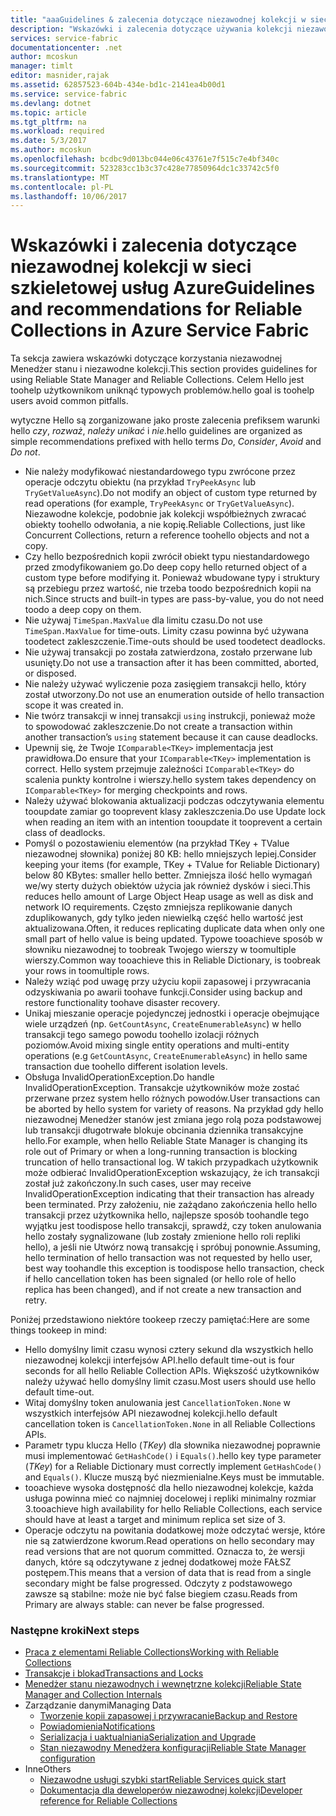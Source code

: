```yaml
---
title: "aaaGuidelines & zalecenia dotyczące niezawodnej kolekcji w sieci szkieletowej usług Azure | Dokumentacja firmy Microsoft"
description: "Wskazówki i zalecenia dotyczące używania kolekcji niezawodnej sieci szkieletowej usług"
services: service-fabric
documentationcenter: .net
author: mcoskun
manager: timlt
editor: masnider,rajak
ms.assetid: 62857523-604b-434e-bd1c-2141ea4b00d1
ms.service: service-fabric
ms.devlang: dotnet
ms.topic: article
ms.tgt_pltfrm: na
ms.workload: required
ms.date: 5/3/2017
ms.author: mcoskun
ms.openlocfilehash: bcdbc9d013bc044e06c43761e7f515c7e4bf340c
ms.sourcegitcommit: 523283cc1b3c37c428e77850964dc1c33742c5f0
ms.translationtype: MT
ms.contentlocale: pl-PL
ms.lasthandoff: 10/06/2017
---
```

# <a name="guidelines-and-recommendations-for-reliable-collections-in-azure-service-fabric"></a><span data-ttu-id="824c2-103">Wskazówki i zalecenia dotyczące niezawodnej kolekcji w sieci szkieletowej usług Azure</span><span class="sxs-lookup"><span data-stu-id="824c2-103">Guidelines and recommendations for Reliable Collections in Azure Service Fabric</span></span>
<span data-ttu-id="824c2-104">Ta sekcja zawiera wskazówki dotyczące korzystania niezawodnej Menedżer stanu i niezawodne kolekcji.</span><span class="sxs-lookup"><span data-stu-id="824c2-104">This section provides guidelines for using Reliable State Manager and Reliable Collections.</span></span> <span data-ttu-id="824c2-105">Celem Hello jest toohelp użytkownikom uniknąć typowych problemów.</span><span class="sxs-lookup"><span data-stu-id="824c2-105">hello goal is toohelp users avoid common pitfalls.</span></span>

<span data-ttu-id="824c2-106">wytyczne Hello są zorganizowane jako proste zalecenia prefiksem warunki hello *czy*, *rozważ*, *należy unikać* i *nie*.</span><span class="sxs-lookup"><span data-stu-id="824c2-106">hello guidelines are organized as simple recommendations prefixed with hello terms *Do*, *Consider*, *Avoid* and *Do not*.</span></span>

* <span data-ttu-id="824c2-107">Nie należy modyfikować niestandardowego typu zwrócone przez operacje odczytu obiektu (na przykład `TryPeekAsync` lub `TryGetValueAsync`).</span><span class="sxs-lookup"><span data-stu-id="824c2-107">Do not modify an object of custom type returned by read operations (for example, `TryPeekAsync` or `TryGetValueAsync`).</span></span> <span data-ttu-id="824c2-108">Niezawodne kolekcje, podobnie jak kolekcji współbieżnych zwracać obiekty toohello odwołania, a nie kopię.</span><span class="sxs-lookup"><span data-stu-id="824c2-108">Reliable Collections, just like Concurrent Collections, return a reference toohello objects and not a copy.</span></span>
* <span data-ttu-id="824c2-109">Czy hello bezpośrednich kopii zwrócił obiekt typu niestandardowego przed zmodyfikowaniem go.</span><span class="sxs-lookup"><span data-stu-id="824c2-109">Do deep copy hello returned object of a custom type before modifying it.</span></span> <span data-ttu-id="824c2-110">Ponieważ wbudowane typy i struktury są przebiegu przez wartość, nie trzeba toodo bezpośrednich kopii na nich.</span><span class="sxs-lookup"><span data-stu-id="824c2-110">Since structs and built-in types are pass-by-value, you do not need toodo a deep copy on them.</span></span>
* <span data-ttu-id="824c2-111">Nie używaj `TimeSpan.MaxValue` dla limitu czasu.</span><span class="sxs-lookup"><span data-stu-id="824c2-111">Do not use `TimeSpan.MaxValue` for time-outs.</span></span> <span data-ttu-id="824c2-112">Limity czasu powinna być używana toodetect zakleszczenie.</span><span class="sxs-lookup"><span data-stu-id="824c2-112">Time-outs should be used toodetect deadlocks.</span></span>
* <span data-ttu-id="824c2-113">Nie używaj transakcji po została zatwierdzona, zostało przerwane lub usunięty.</span><span class="sxs-lookup"><span data-stu-id="824c2-113">Do not use a transaction after it has been committed, aborted, or disposed.</span></span>
* <span data-ttu-id="824c2-114">Nie należy używać wyliczenie poza zasięgiem transakcji hello, który został utworzony.</span><span class="sxs-lookup"><span data-stu-id="824c2-114">Do not use an enumeration outside of hello transaction scope it was created in.</span></span>
* <span data-ttu-id="824c2-115">Nie twórz transakcji w innej transakcji `using` instrukcji, ponieważ może to spowodować zakleszczenie.</span><span class="sxs-lookup"><span data-stu-id="824c2-115">Do not create a transaction within another transaction’s `using` statement because it can cause deadlocks.</span></span>
* <span data-ttu-id="824c2-116">Upewnij się, że Twoje `IComparable<TKey>` implementacja jest prawidłowa.</span><span class="sxs-lookup"><span data-stu-id="824c2-116">Do ensure that your `IComparable<TKey>` implementation is correct.</span></span> <span data-ttu-id="824c2-117">Hello system przejmuje zależności `IComparable<TKey>` do scalenia punkty kontrolne i wierszy.</span><span class="sxs-lookup"><span data-stu-id="824c2-117">hello system takes dependency on `IComparable<TKey>` for merging checkpoints and rows.</span></span>
* <span data-ttu-id="824c2-118">Należy używać blokowania aktualizacji podczas odczytywania elementu tooupdate zamiar go tooprevent klasy zakleszczenia.</span><span class="sxs-lookup"><span data-stu-id="824c2-118">Do use Update lock when reading an item with an intention tooupdate it tooprevent a certain class of deadlocks.</span></span>
* <span data-ttu-id="824c2-119">Pomyśl o pozostawieniu elementów (na przykład TKey + TValue niezawodnej słownika) poniżej 80 KB: hello mniejszych lepiej.</span><span class="sxs-lookup"><span data-stu-id="824c2-119">Consider keeping your items (for example, TKey + TValue for Reliable Dictionary) below 80 KBytes: smaller hello better.</span></span> <span data-ttu-id="824c2-120">Zmniejsza ilość hello wymagań we/wy sterty dużych obiektów użycia jak również dysków i sieci.</span><span class="sxs-lookup"><span data-stu-id="824c2-120">This reduces hello amount of Large Object Heap usage as well as disk and network IO requirements.</span></span> <span data-ttu-id="824c2-121">Często zmniejsza replikowanie danych zduplikowanych, gdy tylko jeden niewielką część hello wartość jest aktualizowana.</span><span class="sxs-lookup"><span data-stu-id="824c2-121">Often, it reduces replicating duplicate data when only one small part of hello value is being updated.</span></span> <span data-ttu-id="824c2-122">Typowe tooachieve sposób w słowniku niezawodnej to toobreak Twojego wierszy w toomultiple wierszy.</span><span class="sxs-lookup"><span data-stu-id="824c2-122">Common way tooachieve this in Reliable Dictionary, is toobreak your rows in toomultiple rows.</span></span>
* <span data-ttu-id="824c2-123">Należy wziąć pod uwagę przy użyciu kopii zapasowej i przywracania odzyskiwania po awarii toohave funkcji.</span><span class="sxs-lookup"><span data-stu-id="824c2-123">Consider using backup and restore functionality toohave disaster recovery.</span></span>
* <span data-ttu-id="824c2-124">Unikaj mieszanie operacje pojedynczej jednostki i operacje obejmujące wiele urządzeń (np. `GetCountAsync`, `CreateEnumerableAsync`) w hello transakcji tego samego powodu toohello izolacji różnych poziomów.</span><span class="sxs-lookup"><span data-stu-id="824c2-124">Avoid mixing single entity operations and multi-entity operations (e.g `GetCountAsync`, `CreateEnumerableAsync`) in hello same transaction due toohello different isolation levels.</span></span>
* <span data-ttu-id="824c2-125">Obsługa InvalidOperationException.</span><span class="sxs-lookup"><span data-stu-id="824c2-125">Do handle InvalidOperationException.</span></span> <span data-ttu-id="824c2-126">Transakcje użytkowników może zostać przerwane przez system hello różnych powodów.</span><span class="sxs-lookup"><span data-stu-id="824c2-126">User transactions can be aborted by hello system for variety of reasons.</span></span> <span data-ttu-id="824c2-127">Na przykład gdy hello niezawodnej Menedżer stanów jest zmiana jego rolą poza podstawowej lub transakcji długotrwałe blokuje obcinania dziennika transakcyjne hello.</span><span class="sxs-lookup"><span data-stu-id="824c2-127">For example, when hello Reliable State Manager is changing its role out of Primary or when a long-running transaction is blocking truncation of hello transactional log.</span></span> <span data-ttu-id="824c2-128">W takich przypadkach użytkownik może odbierać InvalidOperationException wskazujący, że ich transakcji został już zakończony.</span><span class="sxs-lookup"><span data-stu-id="824c2-128">In such cases, user may receive InvalidOperationException indicating that their transaction has already been terminated.</span></span> <span data-ttu-id="824c2-129">Przy założeniu, nie zażądano zakończenia hello hello transakcji przez użytkownika hello, najlepsze sposób toohandle tego wyjątku jest toodispose hello transakcji, sprawdź, czy token anulowania hello zostały sygnalizowane (lub zostały zmienione hello roli repliki hello), a jeśli nie Utwórz nową transakcję i spróbuj ponownie.</span><span class="sxs-lookup"><span data-stu-id="824c2-129">Assuming, hello termination of hello transaction was not requested by hello user, best way toohandle this exception is toodispose hello transaction, check if hello cancellation token has been signaled (or hello role of hello replica has been changed), and if not create a new transaction and retry.</span></span>  

<span data-ttu-id="824c2-130">Poniżej przedstawiono niektóre tookeep rzeczy pamiętać:</span><span class="sxs-lookup"><span data-stu-id="824c2-130">Here are some things tookeep in mind:</span></span>

* <span data-ttu-id="824c2-131">Hello domyślny limit czasu wynosi cztery sekund dla wszystkich hello niezawodnej kolekcji interfejsów API.</span><span class="sxs-lookup"><span data-stu-id="824c2-131">hello default time-out is four seconds for all hello Reliable Collection APIs.</span></span> <span data-ttu-id="824c2-132">Większość użytkowników należy używać hello domyślny limit czasu.</span><span class="sxs-lookup"><span data-stu-id="824c2-132">Most users should use hello default time-out.</span></span>
* <span data-ttu-id="824c2-133">Witaj domyślny token anulowania jest `CancellationToken.None` w wszystkich interfejsów API niezawodnej kolekcji.</span><span class="sxs-lookup"><span data-stu-id="824c2-133">hello default cancellation token is `CancellationToken.None` in all Reliable Collections APIs.</span></span>
* <span data-ttu-id="824c2-134">Parametr typu klucza Hello (*TKey*) dla słownika niezawodnej poprawnie musi implementować `GetHashCode()` i `Equals()`.</span><span class="sxs-lookup"><span data-stu-id="824c2-134">hello key type parameter (*TKey*) for a Reliable Dictionary must correctly implement `GetHashCode()` and `Equals()`.</span></span> <span data-ttu-id="824c2-135">Klucze muszą być niezmienialne.</span><span class="sxs-lookup"><span data-stu-id="824c2-135">Keys must be immutable.</span></span>
* <span data-ttu-id="824c2-136">tooachieve wysoka dostępność dla hello niezawodnej kolekcje, każda usługa powinna mieć co najmniej docelowej i repliki minimalny rozmiar 3.</span><span class="sxs-lookup"><span data-stu-id="824c2-136">tooachieve high availability for hello Reliable Collections, each service should have at least a target and minimum replica set size of 3.</span></span>
* <span data-ttu-id="824c2-137">Operacje odczytu na powitania dodatkowej może odczytać wersje, które nie są zatwierdzone kworum.</span><span class="sxs-lookup"><span data-stu-id="824c2-137">Read operations on hello secondary may read versions that are not quorum committed.</span></span>
  <span data-ttu-id="824c2-138">Oznacza to, że wersji danych, które są odczytywane z jednej dodatkowej może FAŁSZ postępem.</span><span class="sxs-lookup"><span data-stu-id="824c2-138">This means that a version of data that is read from a single secondary might be false progressed.</span></span>
  <span data-ttu-id="824c2-139">Odczyty z podstawowego zawsze są stabilne: może nie być false biegiem czasu.</span><span class="sxs-lookup"><span data-stu-id="824c2-139">Reads from Primary are always stable: can never be false progressed.</span></span>

### <a name="next-steps"></a><span data-ttu-id="824c2-140">Następne kroki</span><span class="sxs-lookup"><span data-stu-id="824c2-140">Next steps</span></span>
* [<span data-ttu-id="824c2-141">Praca z elementami Reliable Collections</span><span class="sxs-lookup"><span data-stu-id="824c2-141">Working with Reliable Collections</span></span>](service-fabric-work-with-reliable-collections.md)
* [<span data-ttu-id="824c2-142">Transakcje i blokad</span><span class="sxs-lookup"><span data-stu-id="824c2-142">Transactions and Locks</span></span>](service-fabric-reliable-services-reliable-collections-transactions-locks.md)
* [<span data-ttu-id="824c2-143">Menedżer stanu niezawodnych i wewnętrzne kolekcji</span><span class="sxs-lookup"><span data-stu-id="824c2-143">Reliable State Manager and Collection Internals</span></span>](service-fabric-reliable-services-reliable-collections-internals.md)
* <span data-ttu-id="824c2-144">Zarządzanie danymi</span><span class="sxs-lookup"><span data-stu-id="824c2-144">Managing Data</span></span>
  * [<span data-ttu-id="824c2-145">Tworzenie kopii zapasowej i przywracanie</span><span class="sxs-lookup"><span data-stu-id="824c2-145">Backup and Restore</span></span>](service-fabric-reliable-services-backup-restore.md)
  * [<span data-ttu-id="824c2-146">Powiadomienia</span><span class="sxs-lookup"><span data-stu-id="824c2-146">Notifications</span></span>](service-fabric-reliable-services-notifications.md)
  * [<span data-ttu-id="824c2-147">Serializacja i uaktualniania</span><span class="sxs-lookup"><span data-stu-id="824c2-147">Serialization and Upgrade</span></span>](service-fabric-application-upgrade-data-serialization.md)
  * [<span data-ttu-id="824c2-148">Stan niezawodny Menedżera konfiguracji</span><span class="sxs-lookup"><span data-stu-id="824c2-148">Reliable State Manager configuration</span></span>](service-fabric-reliable-services-configuration.md)
* <span data-ttu-id="824c2-149">Inne</span><span class="sxs-lookup"><span data-stu-id="824c2-149">Others</span></span>
  * [<span data-ttu-id="824c2-150">Niezawodne usługi szybki start</span><span class="sxs-lookup"><span data-stu-id="824c2-150">Reliable Services quick start</span></span>](service-fabric-reliable-services-quick-start.md)
  * [<span data-ttu-id="824c2-151">Dokumentacja dla deweloperów niezawodnej kolekcji</span><span class="sxs-lookup"><span data-stu-id="824c2-151">Developer reference for Reliable Collections</span></span>](https://msdn.microsoft.com/library/azure/microsoft.servicefabric.data.collections.aspx)
